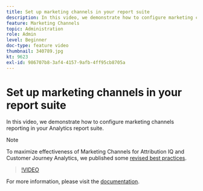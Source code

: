 ```yaml
---
title: Set up marketing channels in your report suite
description: In this video, we demonstrate how to configure marketing channels reporting in your Analytics report suite.
feature: Marketing Channels
topic: Administration
role: Admin
level: Beginner
doc-type: feature video
thumbnail: 340789.jpg
kt: 9623
exl-id: 986707b8-3af4-4157-9afb-4ff95cb8705a
---
```

# Set up marketing channels in your report suite

In this video, we demonstrate how to configure marketing channels reporting in your Analytics report suite.

>[!NOTE]
>
>To maximize effectiveness of Marketing Channels for Attribution IQ and Customer Journey Analytics, we published some [revised best practices](https://experienceleague.adobe.com/docs/analytics/components/marketing-channels/mchannel-best-practices.html?lang=en). 

>[!VIDEO](https://video.tv.adobe.com/v/340789/?quality=12&learn=on)

For more information, please visit the [documentation](https://experienceleague.adobe.com/docs/analytics/components/marketing-channels/c-getting-started-mchannel.html?lang=en).
